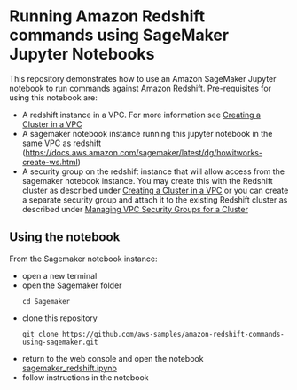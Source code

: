 # Running Amazon Redshift commands using SageMaker Jupyter Notebooks

This repository demonstrates how to use an Amazon SageMaker Jupyter notebook to run commands against Amazon Redshift. Pre-requisites for using this notebook are:

* A redshift instance in a VPC. For more information see [Creating a Cluster in a VPC](https://docs.aws.amazon.com/redshift/latest/mgmt/getting-started-cluster-in-vpc.html)
* A sagemaker notebook instance running this jupyter notebook in the same VPC as redshift (https://docs.aws.amazon.com/sagemaker/latest/dg/howitworks-create-ws.html)
* A security group on the redshift instance that will allow access from the sagemaker notebook instance. You may create this with the Redshift cluster as described under [Creating a Cluster in a VPC](https://docs.aws.amazon.com/redshift/latest/mgmt/getting-started-cluster-in-vpc.html) or you can create a separate security group and attach it to the existing Redshift cluster as described under [Managing VPC Security Groups for a Cluster](https://docs.aws.amazon.com/redshift/latest/mgmt/managing-vpc-security-groups.html)

## Using the notebook

From the Sagemaker notebook instance:

* open a new terminal
* open the Sagemaker folder
  ```
  cd Sagemaker
  ```
* clone this repository
  ```
  git clone https://github.com/aws-samples/amazon-redshift-commands-using-sagemaker.git
  ```
* return to the web console and open the notebook [sagemaker_redshift.ipynb](sagemaker_redshift.ipynb)
* follow instructions in the notebook
